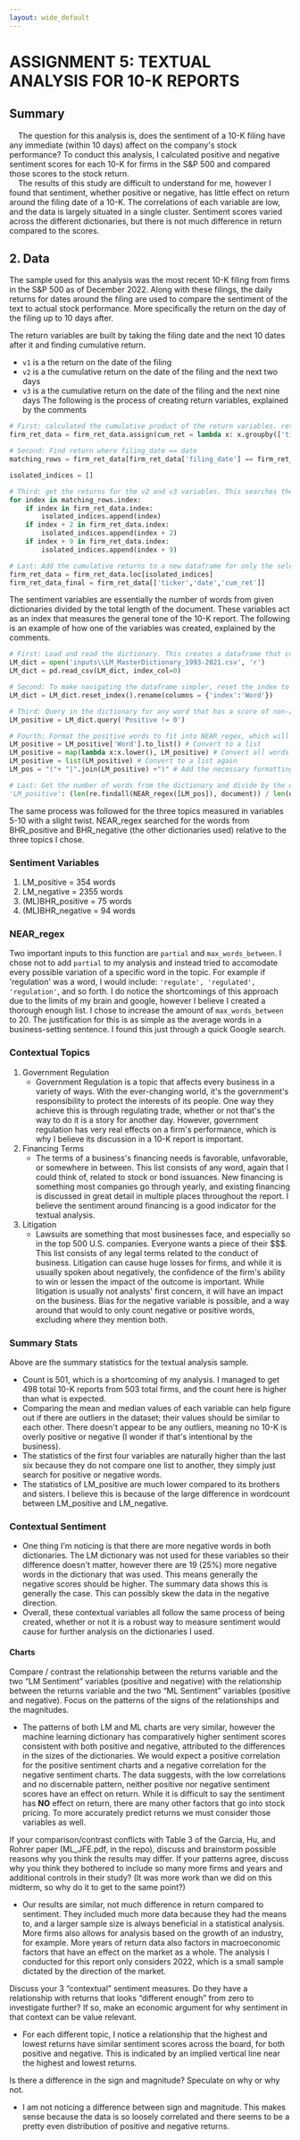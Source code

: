 ```yaml
---
layout: wide_default
---    
```

# ASSIGNMENT 5: TEXTUAL ANALYSIS FOR 10-K REPORTS
## Summary
&nbsp;&nbsp;&nbsp;&nbsp;The question for this analysis is, does the sentiment of a 10-K filing have any immediate (within 10 days) affect on the company's stock performance? To conduct this analysis, I calculated positive and negative sentiment scores for each 10-K for firms in the S&P 500 and compared those scores to the stock return. <br>
&nbsp;&nbsp;&nbsp;&nbsp;The results of this study are difficult to understand for me, however I found that sentiment, whether positive or negative, has little effect on return around the filing date of a 10-K. The correlations of each variable are low, and the data is largely situated in a single cluster. Sentiment scores varied across the different dictionaries, but there is not much difference in return compared to the scores.
## 2. Data
The sample used for this analysis was the most recent 10-K filing from firms in the S&P 500 as of December 2022. Along with these filings, the daily returns for dates around the filing are used to compare the sentiment of the text to actual stock performance. More specifically the return on the day of the filing up to 10 days after.

The return variables are built by taking the filing date and the next 10 dates after it and finding cumulative return.
- `v1` is a the return on the date of the filing
- `v2` is a the cumulative return on the date of the filing and the next two days
- `v3` is a the cumulative return on the date of the filing and the next nine days
The following is the process of creating return variables, explained by the comments
```python
# First: calculated the cumulative product of the return variables. ret_1 is ret + 1
firm_ret_data = firm_ret_data.assign(cum_ret = lambda x: x.groupby(['ticker'])['ret_1'].cumprod() - 1)

# Second: Find return where filing_date == date
matching_rows = firm_ret_data[firm_ret_data['filing_date'] == firm_ret_data['date']]

isolated_indices = []

# Third: get the returns for the v2 and v3 variables. This searches the index for the dates we want.
for index in matching_rows.index:
    if index in firm_ret_data.index:
        isolated_indices.append(index)
    if index + 2 in firm_ret_data.index:
        isolated_indices.append(index + 2)
    if index + 9 in firm_ret_data.index:
        isolated_indices.append(index + 9)

# Last: Add the cumulative returns to a new dataframe for only the selected dates.
firm_ret_data = firm_ret_data.loc[isolated_indices]
firm_ret_data_final = firm_ret_data[['ticker','date','cum_ret']]
```

The sentiment variables are essentially the number of words from given dictionaries divided by the total length of the document. These variables act as an index that measures the general tone of the 10-K report. The following is an example of how one of the variables was created, explained by the comments.
```python
# First: Load and read the dictionary. This creates a dataframe that consists of all the words from LM_MasterDictionary_1993-2021
LM_dict = open('inputs\\LM_MasterDictionary_1993-2021.csv', 'r')
LM_dict = pd.read_csv(LM_dict, index_col=0)

# Second: To make navigating the dataframe simpler, reset the index to 'Word'. 
LM_dict = LM_dict.reset_index().rename(columns = {'index':'Word'})

# Third: Query in the dictionary for any word that has a score of non-zero in the Positive column. The same process was followed for the negative column, as well.
LM_positive = LM_dict.query('Positive != 0')

# Fourth: Format the positive words to fit into NEAR_regex, which will be discussed later.
LM_positive = LM_positive['Word'].to_list() # Convert to a list
LM_positive = map(lambda x:x.lower(), LM_positive) # Convert all words to lowercase
LM_positive = list(LM_positive) # Convert to a list again
LM_pos = "("+ "|".join(LM_positive) +")" # Add the necessary formatting for NEAR_Regex --> ('word1'|'word2'|'word3')

# Last: Get the number of words from the dictionary and divide by the document length. Multiplied by 100 to convert to a percent.
'LM_positive': (len(re.findall(NEAR_regex([LM_pos]), document)) / len(document)) * 100
```
The same process was followed for the three topics measured in variables 5-10 with a slight twist. NEAR_regex searched for the words from BHR_positive and BHR_negative (the other dictionaries used) relative to the three topics I chose.

### Sentiment Variables
1. LM_positive = 354 words
2. LM_negative = 2355 words
3. (ML)BHR_positive = 75 words
4. (ML)BHR_negative = 94 words

### NEAR_regex
Two important inputs to this function are ```partial``` and ```max_words_between```. I chose not to add ```partial``` to my analysis and instead tried to accomodate every possible variation of a specific word in the topic. For example if 'regulation' was a word, I would include: ```'regulate', 'regulated', 'regulation'```, and so forth. I do notice the shortcomings of this approach due to the limits of my brain and google, however I believe I created a thorough enough list.
I chose to increase the amount of ```max_words_between``` to 20. The justification for this is as simple as the average words in a business-setting sentence. I found this just through a quick Google search.

### Contextual Topics
1. Government Regulation
    - Government Regulation is a topic that affects every business in a variety of ways. With the ever-changing world, it's the government's responsibility to protect the interests of its people. One way they achieve this is through regulating trade, whether or not that's the way to do it is a story for another day. However, government regulation has very real effects on a firm's performance, which is why I believe its discussion in a 10-K report is important.
2. Financing Terms
    - The terms of a business's financing needs is favorable, unfavorable, or somewhere in between. This list consists of any word, again that I could think of, related to stock or bond issuances. New financing is something most companies go through yearly, and existing financing is discussed in great detail in multiple places throughout the report. I believe the sentiment around financing is a good indicator for the textual analysis.
3. Litigation
    - Lawsuits are something that most businesses face, and especially so in the top 500 U.S. companies. Everyone wants a piece of their $$$. This list consists of any legal terms related to the conduct of business. Litigation can cause huge losses for firms, and while it is usually spoken about negatively, the confidence of the firm's ability to win or lessen the impact of the outcome is important. While litigation is usually not analysts' first concern, it will have an impact on the business. Bias for the negative variable is possible, and a way around that would to only count negative or positive words, excluding where they mention both. 
### Summary Stats
Above are the summary statistics for the textual analysis sample.
- Count is 501, which is a shortcoming of my analysis. I managed to get 498 total 10-K reports from 503 total firms, and the count here is higher than what is expected. 
- Comparing the mean and median values of each variable can help figure out if there are outliers in the dataset; their values should be similar to each other. There doesn't appear to be any outliers, meaning no 10-K is overly positive or negative (I wonder if that's intentional by the business). 
- The statistics of the first four variables are naturally higher than the last six because they do not compare one list to another, they simply just search for positive or negative words.
- The statistics of LM_positive are much lower compared to its brothers and sisters. I believe this is because of the large difference in wordcount between LM_positive and LM_negative.
### Contextual Sentiment
- One thing I'm noticing is that there are more negative words in both dictionaries. The LM dictionary was not used for these variables so their difference doesn't matter, however there are 19 (25%) more negative words in the dictionary that was used. This means generally the negative scores should be higher. The summary data shows this is generally the case. This can possibly skew the data in the negative direction.
- Overall, these contextual variables all follow the same process of being created, whether or not it is a robust way to measure sentiment would cause for further analysis on the dictionaries I used.

#### Charts

Compare / contrast the relationship between the returns variable and the two “LM Sentiment” variables (positive and negative) with the relationship between the returns variable and the two “ML Sentiment” variables (positive and negative). Focus on the patterns of the signs of the relationships and the magnitudes.
- The patterns of both LM and ML charts are very similar, however the machine learning dictionary has comparatively higher sentiment scores consistent with both positive and negative, attributed to the differences in the sizes of the dictionaries. We would expect a positive correlation for the positive sentiment charts and a negative correlation for the negative sentiment charts. The data suggests, with the low correlations and no discernable pattern, neither positive nor negative sentiment scores have an effect on return. While it is difficult to say the sentiment has **NO** effect on return, there are many other factors that go into stock pricing. To more accurately predict returns we must consider those variables as well.

If your comparison/contrast conflicts with Table 3 of the Garcia, Hu, and Rohrer paper (ML_JFE.pdf, in the repo), discuss and brainstorm possible reasons why you think the results may differ. If your patterns agree, discuss why you think they bothered to include so many more firms and years and additional controls in their study? (It was more work than we did on this midterm, so why do it to get to the same point?)
- Our results are similar, not much difference in return compared to sentiment. They included much more data because they had the means to, and a larger sample size is always beneficial in a statistical analysis. More firms also allows for analysis based on the growth of an industry, for example. More years of return data also factors in macroeconomic factors that have an effect on the market as a whole. The analysis I conducted for this report only considers 2022, which is a small sample dictated by the direction of the market.

Discuss your 3 “contextual” sentiment measures. Do they have a relationship with returns that looks “different enough” from zero to investigate further? If so, make an economic argument for why sentiment in that context can be value relevant.
- For each different topic, I notice a relationship that the highest and lowest returns have similar sentiment scores across the board, for both positive and negative. This is indicated by an implied vertical line near the highest and lowest returns.

Is there a difference in the sign and magnitude? Speculate on why or why not.
- I am not noticing a difference between sign and magnitude. This makes sense because the data is so loosely correlated and there seems to be a pretty even distribution of positive and negative returns.
